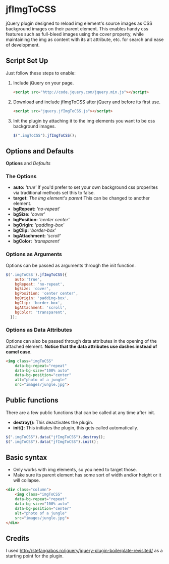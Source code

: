 # jfImgToCSS
jQuery plugin designed to reload img element's source images as CSS background images on their parent element. This enables handy css features such as full-bleed images using the cover property, while maintaining the img as content with its alt attribute, etc. for search and ease of development. 



## Script Set Up
Just follow these steps to enable:

1. Include jQuery on your page.

    ```html
    <script src="http://code.jquery.com/jquery.min.js"></script>
    ```

2. Download and include jfImgToCSS after jQuery and before its first use.

    ```html
    <script src="jquery.jfImgToCSS.js"></script>
    ```

3. Init the plugin by attaching it to the img elements you want to be css background images.
    ```js
    $(".imgToCSS").jfImgToCSS();
    ```
    
## Options and Defaults
__Options__ and *Defaults*
### The Options
* __auto:__ *'true'* If you'd prefer to set your own background css properites via traditional methods set this to false.
* __target:__ *The img element's parent* This can be changed to another element.
* __bgRepeat:__ *'no-repeat'*
* __bgSize:__ *'cover'*
* __bgPosition:__ *'center center'*
* __bgOrigin:__ *'padding-box'*
* __bgClip:__ *'border-box'*
* __bgAttachment:__ *'scroll'*
* __bgColor:__ *'transparent'*


### Options as Arguments
Options can be passed as arguments through the init function.
```js
$('.imgToCSS').jfImgToCSS({
    auto:'true',
    bgRepeat: 'no-repeat',
    bgSize: 'cover',
    bgPosition: 'center center',
    bgOrigin: 'padding-box',
    bgClip: 'border-box',
    bgAttachment: 'scroll',
    bgColor: 'transparent',
  });
```
	
### Options as Data Attributes
Options can also be passed through data attributes in the opening of the attached element. __Notice that the data attributes use dashes instead of camel case__.
```html
<img class="imgToCSS" 
    data-bg-repeat="repeat" 
    data-bg-size="100% auto" 
    data-bg-position="center" 
    alt="photo of a jungle" 
    src="images/jungle.jpg">
```

## Public functions
There are a few public functions that can be called at any time after init.
* __destroy():__ This deactivates the plugin.
* __init():__ This initiates the plugin, this gets called automatically. 

```js
$(".imgToCSS").data("jfImgToCSS").destroy();
$(".imgToCSS").data("jfImgToCSS").init();
```

## Basic syntax
* Only works with img elements, so you need to target those.
* Make sure its parent element has some sort of width and/or height or it will collapse.

```html
<div class="column">
    <img class="imgToCSS" 
    data-bg-repeat="repeat" 
    data-bg-size="100% auto" 
    data-bg-position="center" 
    alt="photo of a jungle" 
    src="images/jungle.jpg">
</div>
```

## Credits
I used http://stefangabos.ro/jquery/jquery-plugin-boilerplate-revisited/ as a starting point for the plugin.


